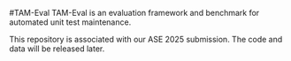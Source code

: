 #TAM-Eval
TAM-Eval is an evaluation framework and benchmark for automated unit test maintenance.

This repository is associated with our ASE 2025 submission. The code and data will be released later.
